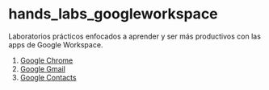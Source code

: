 # hands_labs_googleworkspace
Laboratorios prácticos enfocados a aprender y ser más productivos con las apps de Google Workspace.

1. [Google Chrome](https://github.com/appsgoogle/hands_labs_googleworkspace/blob/main/01_Chrome/01_Chrome.md)
2. [Google Gmail](https://github.com/appsgoogle/hands_labs_googleworkspace/blob/main/02_Gmail/02_Gmail.md)
3. [Google Contacts](https://github.com/appsgoogle/hands_labs_googleworkspace/blob/main/03_Contacts/03_Contacts.md)
